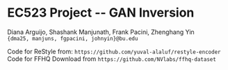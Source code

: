 # EC523 Project -- GAN Inversion
Diana Arguijo, Shashank Manjunath, Frank Pacini, Zhenghang Yin  
`{dma25, manjuns, fgpacini, johnyin}@bu.edu`

Code for ReStyle from: `https://github.com/yuval-alaluf/restyle-encoder`
Code for FFHQ Download from `https://github.com/NVlabs/ffhq-dataset`
